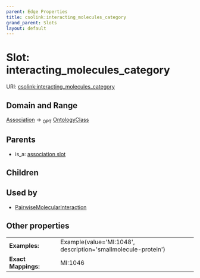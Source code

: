 ```yaml
---
parent: Edge Properties
title: csolink:interacting_molecules_category
grand_parent: Slots
layout: default
---
```


# Slot: interacting_molecules_category




URI: [csolink:interacting_molecules_category](https://w3id.org/csolink/vocab/interacting_molecules_category)

## Domain and Range

[Association](Association.md) ->  <sub>OPT</sub> [OntologyClass](OntologyClass.md)

## Parents

 *  is_a: [association slot](association_slot.md)

## Children


## Used by

 * [PairwiseMolecularInteraction](PairwiseMolecularInteraction.md)

## Other properties

|  |  |  |
| --- | --- | --- |
| **Examples:** | | Example(value='MI:1048', description='smallmolecule-protein') |
| **Exact Mappings:** | | MI:1046 |

